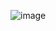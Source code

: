 ![image](https://user-images.githubusercontent.com/27806/96281123-8248f180-0f9e-11eb-82de-97ae3b2b0efb.png)
